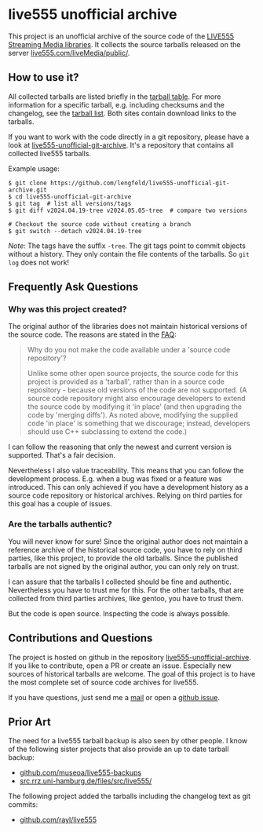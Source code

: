 # live555 unofficial archive

This project is an unofficial archive of the source code of the [LIVE555
Streaming Media libraries](http://live555.com/liveMedia/). It collects
the source tarballs released on the server
[live555.com/liveMedia/public/](http://live555.com/liveMedia/public/).


## How to use it?

All collected tarballs are listed briefly in the [tarball table](table.html).
For more information for a specific tarball, e.g. including checksums and the
changelog, see the [tarball list](list.html). Both sites contain download
links to the tarballs.

If you want to work with the code directly in a git repository, please
have a look at
[live555-unofficial-git-archive](https://github.com/lengfeld/live555-unofficial-git-archive).
It's a repository that contains all collected live555 tarballs.

Example usage:

    $ git clone https://github.com/lengfeld/live555-unofficial-git-archive.git
    $ cd live555-unofficial-git-archive
    $ git tag  # list all versions/tags
    $ git diff v2024.04.19-tree v2024.05.05-tree  # compare two versions

    # Checkout the source code without creating a branch
    $ git switch --detach v2024.04.19-tree

_Note_: The tags have the suffix `-tree`. The git tags point to commit objects
without a history. They only contain the file contents of the tarballs. So `git
log` does not work!


## Frequently Ask Questions

### Why was this project created?

The original author of the libraries does not maintain historical versions of
the source code. The reasons are stated in the
[FAQ](http://live555.com/liveMedia/faq.html#no-source-code-repository):

> Why do you not make the code available under a 'source code repository'?
>
> Unlike some other open source projects, the source code for this project is
> provided as a 'tarball', rather than in a source code repository - because
> old versions of the code are not supported. (A source code repository might
> also encourage developers to extend the source code by modifying it 'in
> place' (and then upgrading the code by 'merging diffs'). As noted above,
> modifying the supplied code 'in place' is something that we discourage;
> instead, developers should use C++ subclassing to extend the code.)

I can follow the reasoning that only the newest and current version is
supported. That's a fair decision.

Nevertheless I also value traceability. This means that you can follow the
development process. E.g. when a bug was fixed or a feature was introduced.
This can only achieved if you have a development history as a source code
repository or historical archives.  Relying on third parties for this goal has
a couple of issues.


### Are the tarballs authentic?

You will never know for sure! Since the original author does not maintain a
reference archive of the historical source code, you have to rely on third
parties, like this project, to provide the old tarballs. Since the published
tarballs are not signed by the original author, you can only rely on trust.

I can assure that the tarballs I collected should be fine and authentic.
Nevertheless you have to trust me for this. For the other tarballs, that are
collected from third parties archives, like gentoo, you have to trust them.

But the code is open source. Inspecting the code is always possible.


## Contributions and Questions

The project is hosted on github in the repository
[live555-unofficial-archive](https://github.com/lengfeld/live555-unofficial-archive/).
If you like to contribute, open a PR or create an issue. Especially new sources
of historical tarballs are welcome. The goal of this project is to have the
most complete set of source code archives for live555.

If you have questions, just send me a [mail](mailto:stefan+live@lengfeld.xyz)
or open a [github issue](https://github.com/lengfeld/live555-unofficial-archive/issues/new).


## Prior Art

The need for a live555 tarball backup is also seen by other people. I know of
the following sister projects that also provide an up to date tarball backup:

* [github.com/museoa/live555-backups](https://github.com/museoa/live555-backups)
* [src.rrz.uni-hamburg.de/files/src/live555/](https://src.rrz.uni-hamburg.de/files/src/live555/)

The following project added the tarballs including the changelog text as git commits:

* [github.com/rayl/live555](https://github.com/rayl/live555)

